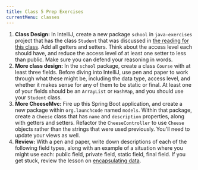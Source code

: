 ```yaml
---
title: Class 5 Prep Exercises
currentMenu: classes
---
```


1. **Class Design:** In IntelliJ, create a new package `school` in `java-exercises` project that has the class `Student` that was discussed in [the reading for this class][encapsulating-data]. Add all getters and setters. Think about the access level each should have, and reduce the access level of at least one setter to less than public. Make sure you can defend your reasoning in words.
1. **More class design:** In the `school` package, create a class `Course` with at least three fields. Before diving into IntelliJ, use pen and paper to work through what these might be, including the data type, access level, and whether it makes sense for any of them to be static or final. At least one of your fields should be an `ArrayList` or `HashMap`, and you should use your `Student` class.
1. **More CheeseMvc:** Fire up this Spring Boot application, and create a new package within `org.launchcode` named `models`. Within that package, create a `Cheese` class that has `name` and `description` properties, along with getters and setters. Refactor the `CheeseController` to use `Cheese` objects rather than the strings that were used previously. You'll need to update your views as well.
1. **Review:** With a pen and paper, write down descriptions of each of the following field types, along with an example of a situation where you might use each: public field, private field, static field, final field. If you get stuck, review the lesson on [encapsulating data][encapsulating-data].


[encapsulating-data]: ../../java4python/classes-and-objects-encapsulating-data/
